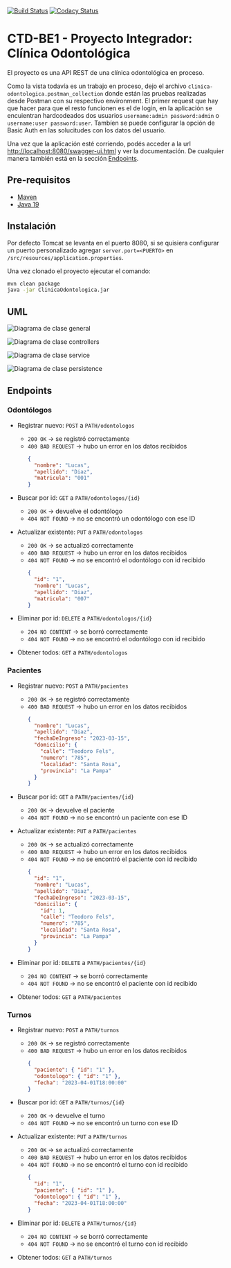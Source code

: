 [![Build Status][build-shield]][build-url]
[![Codacy Status][codacy-shield]][codacy-url]

# CTD-BE1 - Proyecto Integrador: Clínica Odontológica

El proyecto es una API REST de una clínica odontológica en proceso.

Como la vista todavía es un trabajo en proceso, dejo el archivo `clinica-odontologica.postman_collection` donde están las pruebas realizadas desde Postman con su respectivo environment.
El primer request que hay que hacer para que el resto funcionen es el de login, en la aplicación se encuientran hardcodeados dos usuarios `username:admin password:admin` o `username:user password:user`. Tambíen se puede configurar la opción de Basic Auth en las solucitudes con los datos del usuario.

Una vez que la aplicación esté corriendo, podés acceder a la url [http://localhost:8080/swagger-ui.html](http://localhost:8080/swagger-ui.html)
y ver la documentación. De cualquier manera también está en la sección [Endpoints](#endpoints).

## Pre-requisitos

- [Maven](https://maven.apache.org/download.cgi)
- [Java 19](https://www.oracle.com/java/technologies/javase/jdk19-archive-downloads.html)

## Instalación

Por defecto Tomcat se levanta en el puerto 8080, si se quisiera configurar un puerto personalizado agregar `server.port=<PUERTO>`
en `/src/resources/application.properties`.

Una vez clonado el proyecto ejecutar el comando:

```bash
mvn clean package
java -jar ClinicaOdontologica.jar
```

## UML

![Diagrama de clase general](diagrams/diagrama-de-clase-paquetes.png)

![Diagrama de clase controllers](diagrams/diagrama-de-clase-controller.png)

![Diagrama de clase service](diagrams/diagrama-de-clase-service.png)

![Diagrama de clase persistence](diagrams/diagrama-de-clase-persistence.png)

## Endpoints

### Odontólogos

- Registrar nuevo: `POST` a `PATH/odontologos`
  - `200 OK` → se registró correctamente
  - `400 BAD REQUEST` → hubo un error en los datos recibidos
    ```json
    {
      "nombre": "Lucas",
      "apellido": "Diaz",
      "matricula": "001"
    }
    ```
- Buscar por id: `GET` a `PATH/odontologos/{id}`

  - `200 OK` → devuelve el odontólogo
  - `404 NOT FOUND` → no se encontró un odontólogo con ese ID

- Actualizar existente: `PUT` a `PATH/odontologos`
  - `200 OK` → se actualizó correctamente
  - `400 BAD REQUEST` → hubo un error en los datos recibidos
  - `404 NOT FOUND` → no se encontró el odontólogo con id recibido
    ```json
    {
      "id": "1",
      "nombre": "Lucas",
      "apellido": "Diaz",
      "matricula": "007"
    }
    ```
- Eliminar por id: `DELETE` a `PATH/odontologos/{id}`

  - `204 NO CONTENT` → se borró correctamente
  - `404 NOT FOUND` → no se encontró el odontólogo con id recibido

- Obtener todos: `GET` a `PATH/odontologos`

### Pacientes

- Registrar nuevo: `POST` a `PATH/pacientes`

  - `200 OK` → se registró correctamente
  - `400 BAD REQUEST` → hubo un error en los datos recibidos
    ```json
    {
      "nombre": "Lucas",
      "apellido": "Diaz",
      "fechaDeIngreso": "2023-03-15",
      "domicilio": {
        "calle": "Teodoro Fels",
        "numero": "785",
        "localidad": "Santa Rosa",
        "provincia": "La Pampa"
      }
    }
    ```

- Buscar por id: `GET` a `PATH/pacientes/{id}`
  - `200 OK` → devuelve el paciente
  - `404 NOT FOUND` → no se encontró un paciente con ese ID
- Actualizar existente: `PUT` a `PATH/pacientes`
  - `200 OK` → se actualizó correctamente
  - `400 BAD REQUEST` → hubo un error en los datos recibidos
  - `404 NOT FOUND` → no se encontró el paciente con id recibido
    ```json
    {
      "id": "1",
      "nombre": "Lucas",
      "apellido": "Diaz",
      "fechaDeIngreso": "2023-03-15",
      "domicilio": {
        "id": 1,
        "calle": "Teodoro Fels",
        "numero": "785",
        "localidad": "Santa Rosa",
        "provincia": "La Pampa"
      }
    }
    ```
- Eliminar por id: `DELETE` a `PATH/pacientes/{id}`

  - `204 NO CONTENT` → se borró correctamente
  - `404 NOT FOUND` → no se encontró el paciente con id recibido

- Obtener todos: `GET` a `PATH/pacientes`

### Turnos

- Registrar nuevo: `POST` a `PATH/turnos`

  - `200 OK` → se registró correctamente
  - `400 BAD REQUEST` → hubo un error en los datos recibidos
    ```json
    {
      "paciente": { "id": "1" },
      "odontologo": { "id": "1" },
      "fecha": "2023-04-01T18:00:00"
    }
    ```

- Buscar por id: `GET` a `PATH/turnos/{id}`

  - `200 OK` → devuelve el turno
  - `404 NOT FOUND` → no se encontró un turno con ese ID

- Actualizar existente: `PUT` a `PATH/turnos`
  - `200 OK` → se actualizó correctamente
  - `400 BAD REQUEST` → hubo un error en los datos recibidos
  - `404 NOT FOUND` → no se encontró el turno con id recibido
    ```json
    {
      "id": "1",
      "paciente": { "id": "1" },
      "odontologo": { "id": "1" },
      "fecha": "2023-04-01T18:00:00"
    }
    ```
- Eliminar por id: `DELETE` a `PATH/turnos/{id}`

  - `204 NO CONTENT` → se borró correctamente
  - `404 NOT FOUND` → no se encontró el turno con id recibido

- Obtener todos: `GET` a `PATH/turnos`

[build-shield]: https://img.shields.io/badge/build-passing-brightgreen
[build-url]: https://travis-ci.com/
[codacy-shield]: https://img.shields.io/badge/code%20quality-A-brightgreen
[codacy-url]: https://www.codacy.com/